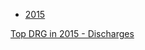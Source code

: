 
   
* [2015](https://data.cms.gov/Medicare-Inpatient/Inpatient-Prospective-Payment-System-IPPS-Provider/w2du-it53)    





[Top DRG in 2015 - Discharges](http://mvigoda.github.io/datasets/Year_2015/Top_Discharges_2015.html)  



